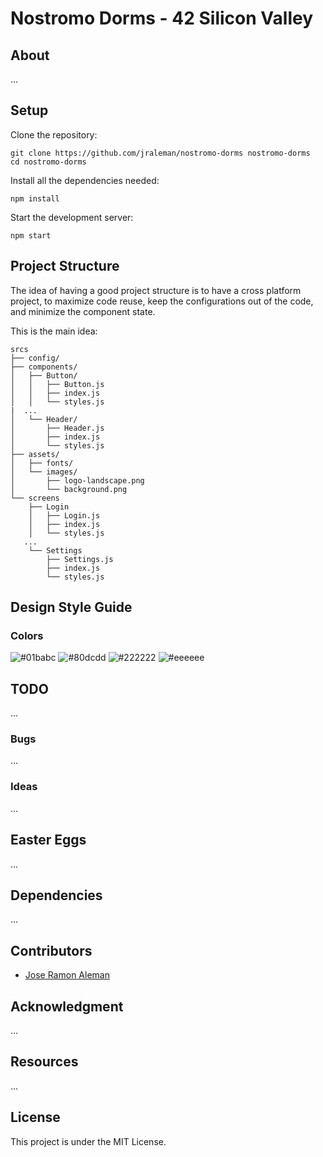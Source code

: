 # Nostromo Dorms - 42 Silicon Valley

## About

...

## Setup

Clone the repository:

```
git clone https://github.com/jraleman/nostromo-dorms nostromo-dorms
cd nostromo-dorms
```

Install all the dependencies needed:

```
npm install
```

Start the development server:

```
npm start
```

## Project Structure

The idea of having a good project structure is to have a cross platform project,
to maximize code reuse, keep the configurations out of the code, and minimize
the component state.

This is the main idea:

```
srcs
├── config/
├── components/
│   ├── Button/
│   │   ├── Button.js
│   │   ├── index.js
│   │   └── styles.js
|  ...
│   └── Header/
│       ├── Header.js
│       ├── index.js
│       └── styles.js
├── assets/
│   ├── fonts/
│   └── images/
│       ├── logo-landscape.png
│       └── background.png
└── screens
    ├── Login
    │   ├── Login.js
    │   ├── index.js
    │   └── styles.js
   ...
    └── Settings
        ├── Settings.js
        ├── index.js
        └── styles.js
```

## Design Style Guide

### Colors

![#01babc](http://via.placeholder.com/150/01babc/000000?text=action)
![#80dcdd](http://via.placeholder.com/150/80dcdd/000000?text=highlight)
![#222222](http://via.placeholder.com/150/222222/ffffff?text=darkish)
![#eeeeee](http://via.placeholder.com/150/eeeeee/000000?text=lightish)

## TODO

...

### Bugs

...

### Ideas

...


## Easter Eggs

...

## Dependencies

...

## Contributors

* [Jose Ramon Aleman](https://github.com/jraleman/)

## Acknowledgment

...

## Resources

...

## License

This project is under the MIT License.
